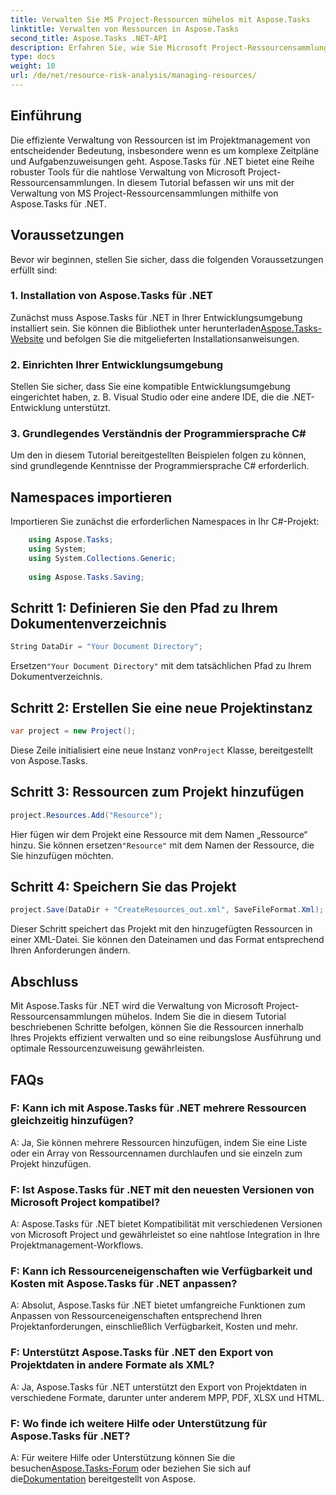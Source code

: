 ```yaml
---
title: Verwalten Sie MS Project-Ressourcen mühelos mit Aspose.Tasks
linktitle: Verwalten von Ressourcen in Aspose.Tasks
second_title: Aspose.Tasks .NET-API
description: Erfahren Sie, wie Sie Microsoft Project-Ressourcensammlungen mühelos mit Aspose.Tasks für .NET verwalten. Steigern Sie die Produktivität und optimieren Sie Projektabläufe.
type: docs
weight: 10
url: /de/net/resource-risk-analysis/managing-resources/
---
```

## Einführung
Die effiziente Verwaltung von Ressourcen ist im Projektmanagement von entscheidender Bedeutung, insbesondere wenn es um komplexe Zeitpläne und Aufgabenzuweisungen geht. Aspose.Tasks für .NET bietet eine Reihe robuster Tools für die nahtlose Verwaltung von Microsoft Project-Ressourcensammlungen. In diesem Tutorial befassen wir uns mit der Verwaltung von MS Project-Ressourcensammlungen mithilfe von Aspose.Tasks für .NET.
## Voraussetzungen
Bevor wir beginnen, stellen Sie sicher, dass die folgenden Voraussetzungen erfüllt sind:
### 1. Installation von Aspose.Tasks für .NET
 Zunächst muss Aspose.Tasks für .NET in Ihrer Entwicklungsumgebung installiert sein. Sie können die Bibliothek unter herunterladen[Aspose.Tasks-Website](https://releases.aspose.com/tasks/net/) und befolgen Sie die mitgelieferten Installationsanweisungen.
### 2. Einrichten Ihrer Entwicklungsumgebung
Stellen Sie sicher, dass Sie eine kompatible Entwicklungsumgebung eingerichtet haben, z. B. Visual Studio oder eine andere IDE, die die .NET-Entwicklung unterstützt.
### 3. Grundlegendes Verständnis der Programmiersprache C#
Um den in diesem Tutorial bereitgestellten Beispielen folgen zu können, sind grundlegende Kenntnisse der Programmiersprache C# erforderlich.

## Namespaces importieren
Importieren Sie zunächst die erforderlichen Namespaces in Ihr C#-Projekt:
```csharp
    using Aspose.Tasks;
    using System;
    using System.Collections.Generic;
    
    using Aspose.Tasks.Saving;
```

## Schritt 1: Definieren Sie den Pfad zu Ihrem Dokumentenverzeichnis
```csharp
String DataDir = "Your Document Directory";
```
 Ersetzen`"Your Document Directory"` mit dem tatsächlichen Pfad zu Ihrem Dokumentverzeichnis.
## Schritt 2: Erstellen Sie eine neue Projektinstanz
```csharp
var project = new Project();
```
 Diese Zeile initialisiert eine neue Instanz von`Project` Klasse, bereitgestellt von Aspose.Tasks.
## Schritt 3: Ressourcen zum Projekt hinzufügen
```csharp
project.Resources.Add("Resource");
```
 Hier fügen wir dem Projekt eine Ressource mit dem Namen „Ressource“ hinzu. Sie können ersetzen`"Resource"` mit dem Namen der Ressource, die Sie hinzufügen möchten.
## Schritt 4: Speichern Sie das Projekt
```csharp
project.Save(DataDir + "CreateResources_out.xml", SaveFileFormat.Xml);
```
Dieser Schritt speichert das Projekt mit den hinzugefügten Ressourcen in einer XML-Datei. Sie können den Dateinamen und das Format entsprechend Ihren Anforderungen ändern.

## Abschluss
Mit Aspose.Tasks für .NET wird die Verwaltung von Microsoft Project-Ressourcensammlungen mühelos. Indem Sie die in diesem Tutorial beschriebenen Schritte befolgen, können Sie die Ressourcen innerhalb Ihres Projekts effizient verwalten und so eine reibungslose Ausführung und optimale Ressourcenzuweisung gewährleisten.
## FAQs
### F: Kann ich mit Aspose.Tasks für .NET mehrere Ressourcen gleichzeitig hinzufügen?
A: Ja, Sie können mehrere Ressourcen hinzufügen, indem Sie eine Liste oder ein Array von Ressourcennamen durchlaufen und sie einzeln zum Projekt hinzufügen.
### F: Ist Aspose.Tasks für .NET mit den neuesten Versionen von Microsoft Project kompatibel?
A: Aspose.Tasks für .NET bietet Kompatibilität mit verschiedenen Versionen von Microsoft Project und gewährleistet so eine nahtlose Integration in Ihre Projektmanagement-Workflows.
### F: Kann ich Ressourceneigenschaften wie Verfügbarkeit und Kosten mit Aspose.Tasks für .NET anpassen?
A: Absolut, Aspose.Tasks für .NET bietet umfangreiche Funktionen zum Anpassen von Ressourceneigenschaften entsprechend Ihren Projektanforderungen, einschließlich Verfügbarkeit, Kosten und mehr.
### F: Unterstützt Aspose.Tasks für .NET den Export von Projektdaten in andere Formate als XML?
A: Ja, Aspose.Tasks für .NET unterstützt den Export von Projektdaten in verschiedene Formate, darunter unter anderem MPP, PDF, XLSX und HTML.
### F: Wo finde ich weitere Hilfe oder Unterstützung für Aspose.Tasks für .NET?
 A: Für weitere Hilfe oder Unterstützung können Sie die besuchen[Aspose.Tasks-Forum](https://forum.aspose.com/c/tasks/15) oder beziehen Sie sich auf die[Dokumentation](https://reference.aspose.com/tasks/net/) bereitgestellt von Aspose.